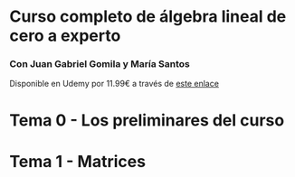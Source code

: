 # Curso completo de álgebra lineal de cero a experto
### Con Juan Gabriel Gomila y María Santos

Disponible en Udemy por 11.99€ a través de [este enlace](https://www.udemy.com/draft/2028276/?couponCode=GITHUB_PROMO)

# Tema 0 - Los preliminares del curso

# Tema 1 - Matrices
